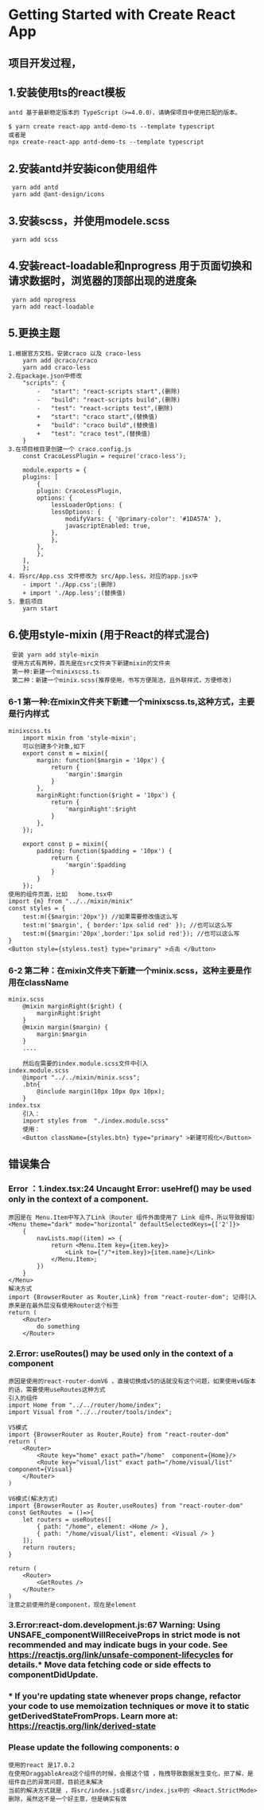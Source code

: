# Getting Started with Create React App

## 项目开发过程，
## 1.安装使用ts的react模板
```
antd 基于最新稳定版本的 TypeScript（>=4.0.0），请确保项目中使用匹配的版本。

$ yarn create react-app antd-demo-ts --template typescript
或者是
npx create-react-app antd-demo-ts --template typescript

```
## 2.安装antd并安装icon使用组件
```
 yarn add antd
 yarn add @ant-design/icons
```
## 3.安装scss，并使用modele.scss
```
 yarn add scss
```
## 4.安装react-loadable和nprogress 用于页面切换和请求数据时，浏览器的顶部出现的进度条
```
 yarn add nprogress
 yarn add react-loadable
```
## 5.更换主题
```
1.根据官方文档，安装craco 以及 craco-less
    yarn add @craco/craco
    yarn add craco-less
2.在package.json中修改
    "scripts": {
        -   "start": "react-scripts start",(删除)
        -   "build": "react-scripts build",(删除)
        -   "test": "react-scripts test",(删除)
        +   "start": "craco start",(替换值)
        +   "build": "craco build",(替换值)
        +   "test": "craco test",(替换值)
    }
3.在项目根目录创建一个 craco.config.js
    const CracoLessPlugin = require('craco-less');

    module.exports = {
    plugins: [
        {
        plugin: CracoLessPlugin,
        options: {
            lessLoaderOptions: {
            lessOptions: {
                modifyVars: { '@primary-color': '#1DA57A' }, 
                javascriptEnabled: true,
            },
            },
        },
        },
    ],
    };
4. 将src/App.css 文件修改为 src/App.less，对应的app.jsx中
    - import './App.css';(删除)
    + import './App.less';(替换值)
5. 重启项目
    yarn start
```
## 6.使用style-mixin  (用于React的样式混合)
```
 安装 yarn add style-mixin
 使用方式有两种，首先是在src文件夹下新建mixin的文件夹
 第一种:新建一个minixscss.ts
 第二种：新建一个minix.scss(推荐使用，书写方便简洁，且外联样式，方便修改)

```
### 6-1 第一种:在mixin文件夹下新建一个minixscss.ts,这种方式，主要是行内样式
```
minixscss.ts
    import mixin from 'style-mixin';
    可以创建多个对象,如下
    export const m = mixin({
        margin: function($margin = '10px') {
            return {
                'margin':$margin
            }
        },
        marginRight:function($right = '10px') {
            return {
                'marginRight':$right
            }
        },
    });

    export const p = mixin({
        padding: function($padding = '10px') {
            return {
                'margin':$padding
            }
        }
    });
使用的组件页面，比如   home.tsx中
import {m} from "../../mixin/minix"
const styles = {
    test:m({$margin:'20px'}) //如果需要修改值这么写
    test:m('$margin', { border:'1px solid red' }); //也可以这么写
    test:m({$margin:'20px',border:'1px solid red'}); //也可以这么写
}
<Button style={styless.test} type="primary" >点击 </Button>   

```
### 6-2 第二种：在mixin文件夹下新建一个minix.scss，这种主要是作用在className
```
minix.scss
    @mixin marginRight($right) {
        marginRight:$right
    }
    @mixin margin($margin) {
        margin:$margin
    }
    ....

    然后在需要的index.module.scss文件中引入
index.module.scss
    @import "../../mixin/minix.scss";
    .btn{
        @include margin(10px 10px 0px 10px);
    }
index.tsx
    引入：
    import styles from  "./index.module.scss"
    使用：
    <Button className={styles.btn} type="primary" >新建可视化</Button>   
```
## 错误集合
### Error ：1.index.tsx:24 Uncaught Error: useHref() may be used only in the context of a <Router> component.
```
原因是在 Menu.Item中写入了Link（Router 组件外面使用了 Link 组件，所以导致报错）
<Menu theme="dark" mode="horizontal" defaultSelectedKeys={['2']}>
    {
        navLists.map((item) => {
            return <Menu.Item key={item.key}>
                <Link to={"/"+item.key}>{item.name}</Link>
            </Menu.Item>;
        })
    }
</Menu>
解决方式
import {BrowserRouter as Router,Link} from "react-router-dom"; 记得引入
原来是在最外层没有使用Router这个标签
return (
    <Router>
        do something
    </Router>
```

### 2.Error: useRoutes() may be used only in the context of a <Router> component
```
原因是使用的react-router-domV6 ，直接切换成v5的话就没有这个问题，如果使用v6版本的话，需要使用useRoutes这种方式
引入的组件
import Home from "../../router/home/index";
import Visual from "../../router/tools/index";

V5模式
import {BrowserRouter as Router,Route} from "react-router-dom"
return (
    <Router>
        <Route key="home" exact path="/home"  component={Home}/>
        <Route key="visual/list" exact path="/home/visual/list"  component={Visual}
    </Router>
)

V6模式(解决方式)
import {BrowserRouter as Router,useRoutes} from "react-router-dom"
const GetRoutes  = ()=>{
    let routers = useRoutes([
        { path: "/home", element: <Home /> },
        { path: "/home/visual/list", element: <Visual /> }
    ]);
    return routers;
}

return (
    <Router>
        <GetRoutes />
    </Router>
)
注意之前使用的是component，现在是element
```

### 3.Error:react-dom.development.js:67 Warning: Using UNSAFE_componentWillReceiveProps in strict mode is not recommended and may indicate bugs in your code. See https://reactjs.org/link/unsafe-component-lifecycles for details.* Move data fetching code or side effects to componentDidUpdate.
### * If you're updating state whenever props change, refactor your code to use memoization techniques or move it to static getDerivedStateFromProps. Learn more at: https://reactjs.org/link/derived-state

### Please update the following components: o

```
使用的react 是17.0.2
在使用DraggableArea这个组件的时候，会报这个错 ，拖拽导致数据发生变化，拒了解，是组件自己的异常问题，目前还未解决
当前的解决方式就是 ，将src/index.js或者src/index.jsx中的 <React.StrictMode> 删除，虽然这不是一个好主意，但是确实有效
```